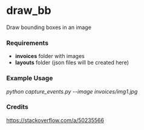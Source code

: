 # draw_bb
Draw bounding boxes in an image

### Requirements
- **invoices** folder with images
- **layouts** folder (json files will be created here)

### Example Usage
*python capture_events.py --image invoices/img1.jpg*

### Credits
https://stackoverflow.com/a/50235566
